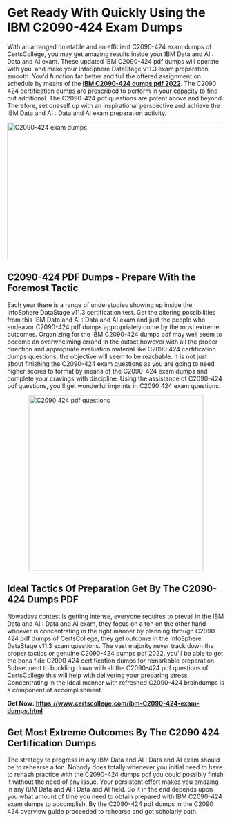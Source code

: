 <h1><strong>Get Ready With Quickly Using the IBM C2090-424 Exam Dumps&nbsp;</strong></h1>
<p><span style="font-weight: 400;">With an arranged timetable and an efficient  C2090-424 exam dumps of CertsCollege, you may get amazing results inside your IBM Data and AI : Data and AI exam. These updated IBM C2090-424 pdf dumps will operate with you, and make your InfoSphere DataStage v11.3 exam preparation smooth. You'd function far better and full the offered assignment on schedule by means of the <strong><a href="https://www.certscollege.com/ibm-C2090-424-exam-dumps.html">IBM C2090-424 dumps pdf 2022</a></strong>. The C2090 424 certification dumps are prescribed to perform in your capacity to find out additional. The  C2090-424 pdf questions are potent above and beyond. Therefore, set oneself up with an inspirational perspective and achieve the IBM Data and AI : Data and AI exam preparation activity.&nbsp;</span></p>
<p><span style="font-weight: 400;"><img style="display: block; margin-left: auto; margin-right: auto;" src="https://i.ibb.co/CPDK3ps/Yellow-and-Blue-Initiative-Blog-Banner.png" alt="C2090-424 exam dumps" width="559" height="315" /></span></p>
<h2><strong>C2090-424 PDF Dumps - Prepare With the Foremost Tactic</strong></h2>
<p><span style="font-weight: 400;">Each year there is a range of understudies showing up inside the InfoSphere DataStage v11.3 certification test. Get the altering possibilities from this IBM Data and AI : Data and AI exam and just the people who endeavor C2090-424 pdf dumps appropriately come by the most extreme outcomes. Organizing for the IBM C2090-424 dumps pdf may well seem to become an overwhelming errand in the outset however with all the proper direction and appropriate evaluation material like C2090 424 certification dumps questions, the objective will seem to be reachable. It is not just about finishing the C2090-424 exam questions as you are going to need higher scores to format by means of the C2090-424 exam dumps and complete your cravings with discipline. Using the assistance of C2090-424 pdf questions, you'll get wonderful imprints in C2090 424 exam questions.</span></p>
<p><span style="font-weight: 400;"><a href="https://tinyurl.com/ycobb2yr"><img style="display: block; margin-left: auto; margin-right: auto;" src="https://i.ibb.co/9tMrhdY/Teacher-Appreciation-Invitation.png" alt="C2090 424 pdf questions " width="404" height="404" /></a></span></p>
<h2><strong>Ideal Tactics Of Preparation Get By The C2090-424 Dumps PDF</strong></h2>
<p><span style="font-weight: 400;">Nowadays contest is getting intense, everyone requires to prevail in the IBM Data and AI : Data and AI exam, they focus on a ton on the other hand whoever is concentrating in the right manner by planning through C2090-424 pdf dumps of CertsCollege, they get outcome in the InfoSphere DataStage v11.3 exam questions. The vast majority never track down the proper tactics or genuine C2090-424 dumps pdf 2022, you'll be able to get the bona fide C2090 424 certification dumps for remarkable preparation. Subsequent to buckling down with all the  C2090-424 pdf questions of CertsCollege this will help with delivering your preparing stress. Concentrating in the Ideal manner with refreshed C2090-424 braindumps is a component of accomplishment.</span></p>
<p><span style="font-weight: 400;"><strong>Get Now: <a href="https://www.certscollege.com/ibm-C2090-424-exam-dumps.html">https://www.certscollege.com/ibm-C2090-424-exam-dumps.html</a></strong></span></p>
<h2><strong>Get Most Extreme Outcomes By The C2090 424 Certification Dumps</strong></h2>
<p><span style="font-weight: 400;">The strategy to progress in any IBM Data and AI : Data and AI exam should be to rehearse a ton. Nobody does totally whenever you initial need to have to rehash practice with the C2090-424 dumps pdf you could possibly finish it without the need of any issue. Your persistent effort makes you amazing in any IBM Data and AI : Data and AI field. So it in the end depends upon you what amount of time you need to obtain prepared with IBM C2090-424 exam dumps to accomplish. By the C2090-424 pdf dumps in the C2090 424 overview guide proceeded to rehearse and got scholarly path.</span></p>
